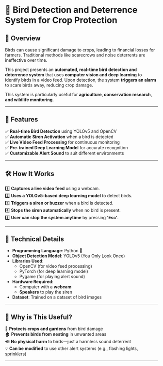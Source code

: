 # 🦅 Bird Detection and Deterrence System for Crop Protection  

## 📌 Overview  
Birds can cause significant damage to crops, leading to financial losses for farmers. Traditional methods like scarecrows and noise deterrents are ineffective over time.  

This project presents an **automated, real-time bird detection and deterrence system** that uses **computer vision and deep learning** to identify birds in a video feed. Upon detection, the system **triggers an alarm** to scare birds away, reducing crop damage.  

This system is particularly useful for **agriculture, conservation research, and wildlife monitoring**.  

---

## 🎯 Features  
✅ **Real-time Bird Detection** using YOLOv5 and OpenCV  
✅ **Automatic Siren Activation** when a bird is detected  
✅ **Live Video Feed Processing** for continuous monitoring  
✅ **Pre-trained Deep Learning Model** for accurate recognition  
✅ **Customizable Alert Sound** to suit different environments  

---

## 🛠️ How It Works  
1️⃣ **Captures a live video feed** using a webcam.  
2️⃣ **Uses a YOLOv5-based deep learning model** to detect birds.  
3️⃣ **Triggers a siren or buzzer** when a bird is detected.  
4️⃣ **Stops the siren automatically** when no bird is present.  
5️⃣ **User can stop the system anytime** by pressing **'Esc'**.  

---

## 🔧 Technical Details  
- **Programming Language**: Python 🐍  
- **Object Detection Model**: YOLOv5 (You Only Look Once)  
- **Libraries Used**:  
  - OpenCV (for video feed processing)  
  - PyTorch (for deep learning model)  
  - Pygame (for playing alert sound)  
- **Hardware Required**:  
  - Computer with a **webcam**  
  - **Speakers** to play the siren  
- **Dataset**: Trained on a dataset of bird images  

---

## 📌 Why is This Useful?  
🌿 **Protects crops and gardens** from bird damage  
🏠 **Prevents birds from nesting** in unwanted areas  
🔊 **No physical harm** to birds—just a harmless sound deterrent  
💡 **Can be modified** to use other alert systems (e.g., flashing lights, sprinklers)  

---
